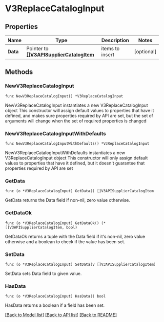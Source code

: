 # V3ReplaceCatalogInput

## Properties

Name | Type | Description | Notes
------------ | ------------- | ------------- | -------------
**Data** | Pointer to [**[]V3APISupplierCatalogItem**](v3.APISupplierCatalogItem.md) | items to insert | [optional] 

## Methods

### NewV3ReplaceCatalogInput

`func NewV3ReplaceCatalogInput() *V3ReplaceCatalogInput`

NewV3ReplaceCatalogInput instantiates a new V3ReplaceCatalogInput object
This constructor will assign default values to properties that have it defined,
and makes sure properties required by API are set, but the set of arguments
will change when the set of required properties is changed

### NewV3ReplaceCatalogInputWithDefaults

`func NewV3ReplaceCatalogInputWithDefaults() *V3ReplaceCatalogInput`

NewV3ReplaceCatalogInputWithDefaults instantiates a new V3ReplaceCatalogInput object
This constructor will only assign default values to properties that have it defined,
but it doesn't guarantee that properties required by API are set

### GetData

`func (o *V3ReplaceCatalogInput) GetData() []V3APISupplierCatalogItem`

GetData returns the Data field if non-nil, zero value otherwise.

### GetDataOk

`func (o *V3ReplaceCatalogInput) GetDataOk() (*[]V3APISupplierCatalogItem, bool)`

GetDataOk returns a tuple with the Data field if it's non-nil, zero value otherwise
and a boolean to check if the value has been set.

### SetData

`func (o *V3ReplaceCatalogInput) SetData(v []V3APISupplierCatalogItem)`

SetData sets Data field to given value.

### HasData

`func (o *V3ReplaceCatalogInput) HasData() bool`

HasData returns a boolean if a field has been set.


[[Back to Model list]](../README.md#documentation-for-models) [[Back to API list]](../README.md#documentation-for-api-endpoints) [[Back to README]](../README.md)


